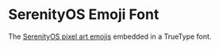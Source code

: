 # SerenityOS Emoji Font

The [SerenityOS pixel art emojis](https://emoji.serenityos.net/) embedded in a TrueType font.
